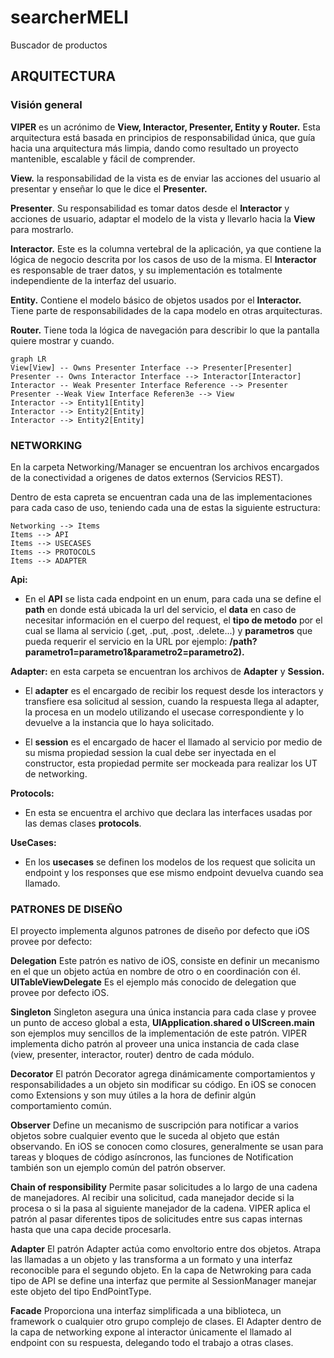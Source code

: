 # searcherMELI
Buscador de productos

## ARQUITECTURA

### Visión general

**VIPER** es un acrónimo de **View, Interactor, Presenter, Entity y Router.** Esta arquitectura está basada en principios de responsabilidad única, que guía hacia una arquitectura más limpia, dando como resultado un proyecto mantenible, escalable y fácil de comprender.

**View.**  la responsabilidad de la vista es de enviar las acciones del usuario al presentar y enseñar lo que le dice el **Presenter.**

**Presenter**. Su responsabilidad es tomar datos desde el **Interactor** y acciones de usuario, adaptar el modelo de la vista y llevarlo hacia la **View** para mostrarlo.

**Interactor.**  Este es la columna vertebral de la aplicación, ya que contiene la lógica de negocio descrita por los casos de uso de la misma. El **Interactor** es responsable de traer datos, y su implementación es totalmente independiente de la interfaz del usuario.

**Entity.**  Contiene el modelo básico de objetos usados por el **Interactor.** Tiene parte de responsabilidades de la capa modelo en otras arquitecturas.

**Router.**  Tiene toda la lógica de navegación para describir lo que la pantalla quiere mostrar y cuando.

```mermaid
graph LR
View[View] -- Owns Presenter Interface --> Presenter[Presenter]
Presenter -- Owns Interactor Interface --> Interactor[Interactor]
Interactor -- Weak Presenter Interface Reference --> Presenter
Presenter --Weak View Interface Referen3e --> View
Interactor --> Entity1[Entity]
Interactor --> Entity2[Entity]
Interactor --> Entity2[Entity]
```

### NETWORKING
En la carpeta Networking/Manager se encuentran los archivos encargados de la conectividad a origenes de datos externos (Servicios REST).

Dentro de esta capreta se encuentran cada una de las implementaciones para cada caso de uso, teniendo cada una de estas la siguiente estructura:

```mermaidstrong text
Networking --> Items
Items --> API
Items --> USECASES
Items --> PROTOCOLS
Items --> ADAPTER
```

**Api:**
- En el **API** se lista cada endpoint en un enum, para cada una se define el **path** en donde está ubicada la url del servicio, el **data** en caso de necesitar información en el cuerpo del request, el **tipo de metodo** por el cual se llama al servicio (.get, .put, .post, .delete...) y **parametros** que pueda requerir el servicio en la URL por ejemplo:
**/path?parametro1=parametro1&parametro2=parametro2).**

**Adapter:** en esta carpeta se encuentran los archivos de **Adapter**  y **Session.**
- El **adapter** es el encargado de recibir los request desde los interactors y transfiere esa solicitud al session, cuando la respuesta llega al adapter, la procesa en un modelo utilizando el usecase correspondiente y lo devuelve a la instancia que lo haya solicitado.

- El **session** es el encargado de hacer el llamado al servicio por medio de su misma propiedad session la cual debe ser inyectada en el constructor, esta propiedad permite ser mockeada para realizar los UT de networking.

**Protocols:** 
- En esta se encuentra el archivo que declara las interfaces usadas por las demas clases **protocols**.

**UseCases:** 
- En los **usecases** se definen los modelos de los request que solicita un endpoint y los responses que ese mismo endpoint devuelva cuando sea llamado.


### PATRONES DE DISEÑO
El proyecto implementa algunos patrones de diseño por defecto que iOS provee por defecto:

**Delegation**
Este patrón es nativo de iOS, consiste en definir un mecanismo en el que un objeto actúa en nombre de otro o en coordinación con él. **UITableViewDelegate** Es el ejemplo más conocido de delegation que provee por defecto iOS.

**Singleton**
Singleton asegura una única instancia para cada clase y provee un punto de acceso global a esta, **UIApplication.shared o UIScreen.main** son ejemplos muy sencillos de la implementación de este patrón. VIPER implementa dicho patrón al proveer una unica instancia de cada clase (view, presenter, interactor, router) dentro de cada módulo.

**Decorator**
El patrón Decorator agrega dinámicamente comportamientos y responsabilidades a un objeto sin modificar su código. En iOS se conocen como Extensions y son muy útiles a la hora de definir algún comportamiento común.

**Observer**
Define un mecanismo de suscripción para notificar a varios objetos sobre cualquier evento que le suceda al objeto que están observando. En iOS se conocen como closures, generalmente se usan para tareas y bloques de código asíncronos, las funciones de Notification también son un ejemplo común del patrón observer. 

**Chain of responsibility**
Permite pasar solicitudes a lo largo de una cadena de manejadores. Al recibir una solicitud, cada manejador decide si la procesa o si la pasa al siguiente manejador de la cadena. VIPER aplica el patrón al pasar diferentes tipos de solicitudes entre sus capas internas hasta que una capa decide procesarla.

**Adapter**
El patrón Adapter actúa como envoltorio entre dos objetos. Atrapa las llamadas a un objeto y las transforma a un formato y una interfaz reconocible para el segundo objeto. En la capa de Netwroking para cada tipo de API se define una interfaz que permite al SessionManager manejar este objeto del tipo EndPointType.

**Facade**
Proporciona una interfaz simplificada a una biblioteca, un framework o cualquier otro grupo complejo de clases. El Adapter dentro de la capa de networking expone al interactor únicamente el llamado al endpoint con su respuesta, delegando todo el trabajo a otras clases.
